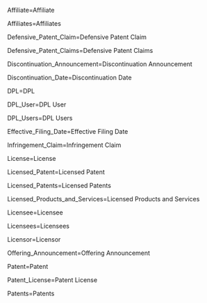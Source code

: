 Affiliate=<span class="definedterm">Affiliate</span>

Affiliates=<span class="definedterm">Affiliates</span>

Defensive_Patent_Claim=<span class="definedterm">Defensive Patent Claim</span>

Defensive_Patent_Claims=<span class="definedterm">Defensive Patent Claims</span>

Discontinuation_Announcement=<span class="definedterm">Discontinuation Announcement</span>

Discontinuation_Date=<span class="definedterm">Discontinuation Date</span>

DPL=<span class="definedterm">DPL</span>

DPL_User=<span class="definedterm">DPL User</span>

DPL_Users=<span class="definedterm">DPL Users</span>

Effective_Filing_Date=<span class="definedterm">Effective Filing Date</span>

Infringement_Claim=<span class="definedterm">Infringement Claim</span>

License=<span class="definedterm">License</span>

Licensed_Patent=<span class="definedterm">Licensed Patent</span>

Licensed_Patents=<span class="definedterm">Licensed Patents</span>

Licensed_Products_and_Services=<span class="definedterm">Licensed Products and Services</span>

Licensee=<span class="definedterm">Licensee</span>

Licensees=<span class="definedterm">Licensees</span>

Licensor=<span class="definedterm">Licensor</span>

Offering_Announcement=<span class="definedterm">Offering Announcement</span>

Patent=<span class="definedterm">Patent</span>

Patent_License=<span class="definedterm">Patent License</span>

Patents=<span class="definedterm">Patents</span>

